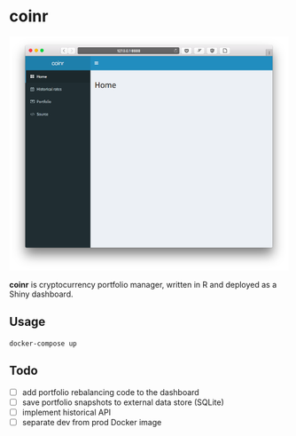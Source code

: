 coinr
=====

![screenshot](screenshot.png)

**coinr** is cryptocurrency portfolio manager, written in R and deployed as a
Shiny dashboard.

Usage
-----

	docker-compose up

Todo
----

- [ ] add portfolio rebalancing code to the dashboard
- [ ] save portfolio snapshots to external data store (SQLite)
- [ ] implement historical API
- [ ] separate dev from prod Docker image
